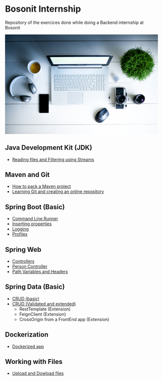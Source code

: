 # Bosonit Internship
Repository of the exercices done while doing a Backend internship at Bosonit

![unable to render the image](https://github.com/PatrickOliverB/BosonitPracticas/blob/main/computer-g6ddfc61d0_1920.jpg)


## Java Development Kit (JDK)

  - [Reading files and Filtering using Streams](https://github.com/PatrickOliverB/BosonitPracticas/tree/main/block1-process-file-and-streams)
 
## Maven and Git

  - [How to pack a Maven project](https://github.com/PatrickOliverB/BosonitPracticas/tree/main/ej3.1-maven-package) 
  - [Learning Git and creating an online repository](https://github.com/PatrickOliverB/BosonitPracticas/tree/main/block3-create-repo-git-2/ProyectoGit)

## Spring Boot (Basic)

- [Command Line Runner](https://github.com/PatrickOliverB/BosonitPracticas/tree/main/block5-command-line-runner)
- [Inserting properties](https://github.com/PatrickOliverB/BosonitPracticas/tree/main/block5-properties)
- [Logging](https://github.com/PatrickOliverB/BosonitPracticas/tree/main/block5-logger)
- [Profiles](https://github.com/PatrickOliverB/BosonitPracticas/tree/main/block5-profiles)

## Spring Web 

  - [Controllers](https://github.com/PatrickOliverB/BosonitPracticas/tree/main/block6-simple-controllers)
  - [Person Controller](https://github.com/PatrickOliverB/BosonitPracticas/tree/main/block6-person-controllers)
  - [Path Variables and Headers](https://github.com/PatrickOliverB/BosonitPracticas/tree/main/block6-path-variable-headers)

## Spring Data (Basic)

  - [CRUD (basic)](https://github.com/PatrickOliverB/BosonitPracticas/tree/main/block7-crud)
  - [CRUD (Validated and extended)](https://github.com/PatrickOliverB/BosonitPracticas/tree/main/block7-crud-validation)
    + RestTemplate (Extension)
    + FeignClient (Extension)
    + CrossOrigin from a FrontEnd app (Extension)
  
## Dockerization
   
   - [Dockerized app](https://github.com/PatrickOliverB/BosonitPracticas/tree/main/Block10-docker)
   
## Working with Files 
   - [Upload and Dowload files](https://github.com/PatrickOliverB/BosonitPracticas/tree/main/block11-upload-download-files)
